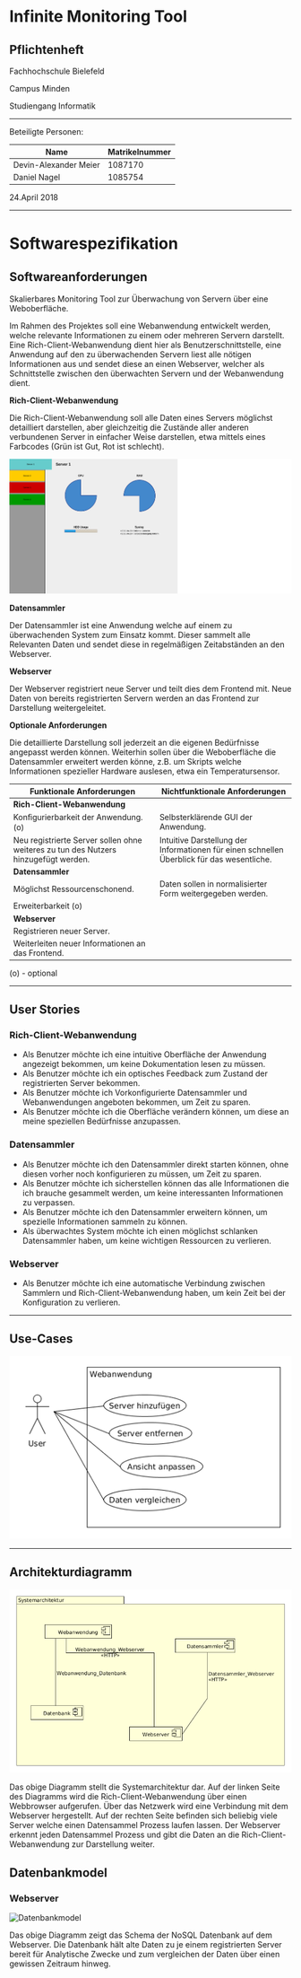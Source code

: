 
Infinite Monitoring Tool
====================================
Pflichtenheft
---

Fachhochschule Bielefeld

Campus Minden

Studiengang Informatik

---

Beteiligte Personen:

Name                   | Matrikelnummer
---------------------- | ---------------
Devin-Alexander Meier  | 1087170
Daniel Nagel           | 1085754

24.April 2018

---


Softwarespeziﬁkation
====================

Softwareanforderungen
---------------------
Skalierbares Monitoring Tool zur Überwachung von Servern über eine Weboberfläche.

Im Rahmen des Projektes soll eine Webanwendung entwickelt werden, welche relevante Informationen zu einem oder mehreren Servern darstellt. Eine Rich-Client-Webanwendung dient hier als Benutzerschnittstelle, eine Anwendung auf den zu überwachenden Servern liest alle nötigen Informationen aus und sendet diese an einen Webserver, welcher als Schnittstelle zwischen den überwachten Servern und der Webanwendung dient.

**Rich-Client-Webanwendung**

Die Rich-Client-Webanwendung soll alle Daten eines Servers möglichst detailliert darstellen, aber gleichzeitig die Zustände aller anderen verbundenen Server in einfacher Weise darstellen, etwa mittels eines Farbcodes (Grün ist Gut, Rot ist schlecht).

![Rich-Client-Webanwendung](rich-client-app.png "Rich-Client-Webanwendung")

**Datensammler**

Der Datensammler ist eine Anwendung welche auf einem zu überwachenden System zum Einsatz kommt. Dieser sammelt alle Relevanten Daten und sendet diese in regelmäßigen Zeitabständen an den Webserver.

**Webserver**

Der Webserver registriert neue Server und teilt dies dem Frontend mit. Neue Daten von bereits registrierten Servern werden an das Frontend zur Darstellung  weitergeleitet.

**Optionale Anforderungen**

 Die detaillierte Darstellung soll jederzeit an die eigenen Bedürfnisse angepasst werden können. Weiterhin sollen über die Weboberfläche die Datensammler erweitert werden könne, z.B. um Skripts welche Informationen spezieller Hardware auslesen, etwa ein Temperatursensor.

Funktionale Anforderungen | Nichtfunktionale Anforderungen
------------------------- | -------------------------------
**Rich-Client-Webanwendung** |
Konﬁgurierbarkeit der Anwendung. (o) | Selbsterklärende GUI der Anwendung.
Neu registrierte Server sollen ohne weiteres zu tun des Nutzers hinzugefügt werden. | Intuitive Darstellung der Informationen für einen schnellen Überblick für das wesentliche.
**Datensammler** |
Möglichst Ressourcenschonend. | Daten sollen in normalisierter Form weitergegeben werden.
Erweiterbarkeit (o) |
**Webserver** |
Registrieren neuer Server. |
Weiterleiten neuer Informationen an das Frontend. |

(o) - optional

----------

User Stories
------------
### Rich-Client-Webanwendung

* Als Benutzer möchte ich eine intuitive Oberfläche der Anwendung angezeigt bekommen, um keine Dokumentation lesen zu müssen.
* Als Benutzer möchte ich ein optisches Feedback zum Zustand der registrierten Server bekommen.
* Als Benutzer möchte ich Vorkonfigurierte Datensammler und Webanwendungen angeboten bekommen, um Zeit zu sparen.
* Als Benutzer möchte ich die Oberfläche verändern können, um diese an meine speziellen Bedürfnisse anzupassen.

### Datensammler

* Als Benutzer möchte ich den Datensammler direkt starten können, ohne diesen vorher noch konfigurieren zu müssen, um Zeit zu sparen.
* Als Benutzer möchte ich sicherstellen können das alle Informationen die ich brauche gesammelt werden, um keine interessanten Informationen zu verpassen.
* Als Benutzer möchte ich den Datensammler erweitern können, um spezielle Informationen sammeln zu können.
* Als überwachtes System möchte ich einen möglichst schlanken Datensammler haben, um keine wichtigen Ressourcen zu verlieren.

### Webserver

* Als Benutzer möchte ich eine automatische Verbindung zwischen Sammlern und Rich-Client-Webanwendung haben, um kein Zeit bei der Konfiguration zu verlieren.


----------

Use-Cases
---------

![Use-Case System](UseCases/Usecase_webanwendung.png "Use-Case System")

----------

Architekturdiagramm
-------------------

![Systemarchitektur](Systemarchitektur/Systemarchitektur.png "Systemarchitektur")

Das obige Diagramm stellt die Systemarchitektur dar. Auf der linken Seite des Diagramms wird die Rich-Client-Webanwendung über einen Webbrowser aufgerufen. Über das Netzwerk wird eine Verbindung mit dem Webserver hergestellt. Auf der rechten Seite befinden sich beliebig viele Server welche einen Datensammel Prozess laufen lassen. Der Webserver erkennt jeden Datensammel Prozess und gibt die Daten an die Rich-Client-Webanwendung zur Darstellung weiter.

Datenbankmodel
-------------------

### Webserver

![Datenbankmodel](ERD_Diagramme/WEB_DB.png "Datenbankmodel Web Service")

Das obige Diagramm zeigt das Schema der NoSQL Datenbank auf dem Webserver. Die Datenbank hält alte Daten zu je einem registrierten Server bereit für Analytische Zwecke und zum vergleichen der Daten über einen gewissen Zeitraum hinweg.
